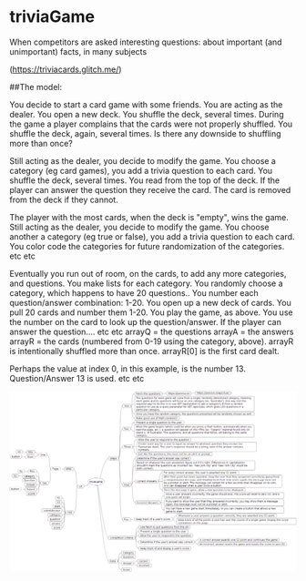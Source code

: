 # triviaGame
When competitors are asked interesting questions: about important (and unimportant) facts, in many subjects

(https://triviacards.glitch.me/)

##The model:

You decide to start a card game with some friends.
You are acting as the dealer.
You open a new deck.
You shuffle the deck, several times.
During the game a player complains that the cards were not properly shuffled.
You shuffle the deck, again, several times.
Is there any downside to shuffling more than once?

Still acting as the dealer, you decide to modify the game.
You choose a category (eg card games), you add a trivia question to each card.
You shuffle the deck, several times.
You read from the top of the deck.
If the player can answer the question they receive the card.
The card is removed from the deck if they cannot.

The player with the most cards, when the deck is "empty", wins the game.
Still acting as the dealer, you decide to modify the game.
You choose another a category (eg true or false), you add a trivia question to each card.
You color code the categories for future randomization of the categories.
etc etc

Eventually you run out of room, on the cards, to add any more categories, and questions.
You make lists for each category.
You randomly choose a category, which happens to have 20 questions..
You number each question/answer combination: 1-20.
You open up a new deck of cards.
You pull 20 cards and number them 1-20.
You play the game, as above.
You use the number on the card to look up the question/answer.
If the player can answer the question....
etc etc
arrayQ = the questions
arrayA = the answers
arrayR = the cards (numbered from 0-19 using the category, above).
arrayR is intentionally shuffled more than once.
arrayR[0] is the first card dealt.

Perhaps the value at index 0, in this example, is the number 13.
Question/Answer 13 is used.
etc etc

![Alt text](./triviaGame.png?raw=true "Model")
